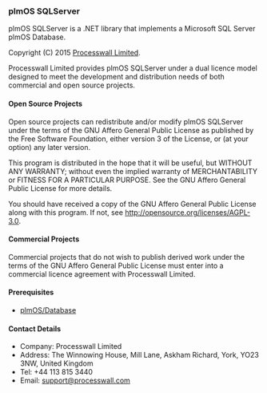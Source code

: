### plmOS SQLServer

plmOS SQLServer is a .NET library that implements a Microsoft SQL Server plmOS Database.

Copyright (C) 2015 [Processwall Limited](http://www.processwall.com).

Processwall Limited provides plmOS SQLServer under a dual licence model designed to meet the development 
and distribution needs of both commercial and open source projects.

#### Open Source Projects

Open source projects can redistribute and/or modify plmOS SQLServer under the terms of the 
GNU Affero General Public License as published by the Free Software Foundation, either version 3 of the License, or
(at your option) any later version.

This program is distributed in the hope that it will be useful,
but WITHOUT ANY WARRANTY; without even the implied warranty of
MERCHANTABILITY or FITNESS FOR A PARTICULAR PURPOSE.  See the
GNU Affero General Public License for more details.

You should have received a copy of the GNU Affero General Public License
along with this program.  If not, see http://opensource.org/licenses/AGPL-3.0.

#### Commercial Projects

Commercial projects that do not wish to publish derived work under the terms of the GNU Affero General Public License 
must enter into a commercial licence agreement with Processwall Limited.

#### Prerequisites

 * [plmOS/Database](https://github.com/plmOS/Database)
 
#### Contact Details

 * Company: Processwall Limited
 * Address: The Winnowing House, Mill Lane, Askham Richard, York, YO23 3NW, United Kingdom
 * Tel:     +44 113 815 3440
 * Email:   support@processwall.com